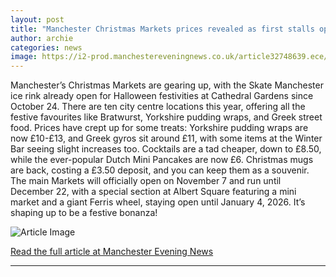 ```yaml
---
layout: post
title: "Manchester Christmas Markets prices revealed as first stalls open for 2025"
author: archie
categories: news
image: https://i2-prod.manchestereveningnews.co.uk/article32748639.ece/ALTERNATES/s1200/0_EGR_251025xmasmarket_48.jpg
---
```

Manchester’s Christmas Markets are gearing up, with the Skate Manchester ice rink already open for Halloween festivities at Cathedral Gardens since October 24. There are ten city centre locations this year, offering all the festive favourites like Bratwurst, Yorkshire pudding wraps, and Greek street food. Prices have crept up for some treats: Yorkshire pudding wraps are now £10-£13, and Greek gyros sit around £11, with some items at the Winter Bar seeing slight increases too. Cocktails are a tad cheaper, down to £8.50, while the ever-popular Dutch Mini Pancakes are now £6. Christmas mugs are back, costing a £3.50 deposit, and you can keep them as a souvenir. The main Markets will officially open on November 7 and run until December 22, with a special section at Albert Square featuring a mini market and a giant Ferris wheel, staying open until January 4, 2026. It’s shaping up to be a festive bonanza!

![Article Image](https://i2-prod.manchestereveningnews.co.uk/article32748639.ece/ALTERNATES/s1200/0_EGR_251025xmasmarket_48.jpg)

[Read the full article at Manchester Evening News](https://www.manchestereveningnews.co.uk/whats-on/whats-on-news/manchester-christmas-markets-prices-revealed-32748620)

---
